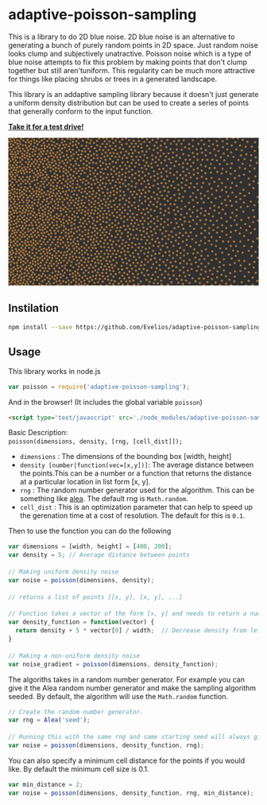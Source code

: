 # adaptive-poisson-sampling

This is a library to do 2D blue noise. 2D blue noise is an alternative to
generating a bunch of purely random points in 2D space. Just random noise
looks clump and subjectively unatractive. Poisson noise which is a type of
blue noise attempts to fix this problem by making points that don't clump
together but still aren'tuniform. This regularity can be much more attractive
for things like placing shrubs or trees in a generated landscape.

This library is an addaptive sampling library because it doesn't just generate
a uniform density distribution but can be used to create a series of points
that generally conform to the input function.

[**Take it for a test drive!**](https://evelios.github.io/adaptive-poisson-sampling/example.html)


[![Example Image](example.PNG)](https://evelios.github.io/adaptive-poisson-sampling/example.html)

## Instilation

```sh
npm install --save https://github.com/Evelios/adaptive-poisson-sampling.git
```

##  Usage

This library works in node.js
```js
var poisson = require('adaptive-poisson-sampling');
```

And in the browser! (It includes the global variable `poisson`)
```html
<script type='text/javascript' src='./node_modules/adaptive-poisson-sampling.js'></script>
```

Basic Description:  
`poisson(dimensions, density, [rng, [cell_dist]]);`
+ `dimensions` : The dimensions of the bounding box [width, height]
+ `density [number|function(vec=[x,y])]`: The average distance between the
points.This can be a number or a function that returns the distance at a
particular location in list form [x, y].
+ `rng` : The random number generator used for the algorithm. This can be
something like [alea](https://www.npmjs.com/package/alea). The default
rng is `Math.random`.
+ `cell_dist` : This is an optimization parameter that can help to speed
up the gerenation time at a cost of resolution. The default for this is
`0.1`.

Then to use the function you can do the following
```js
var dimensions = [width, height] = [400, 200];
var density = 5; // Average distance between points

// Making uniform density noise
var noise = poisson(dimensions, density);

// returns a list of points [[x, y], [x, y], ...]

// Function takes a vector of the form [x, y] and needs to return a number
var density_function = function(vector) {
  return density + 5 * vector[0] / width;  // Decrease density from left to right
}

// Making a non-uniform density noise
var noise_gradient = poisson(dimensions, density_function);
```

The algoriths takes in a random number generator. For example you can give it
the Alea random number generator and make the sampling algorithm seeded.
By default, the algorithm will use the `Math.random` function.
```js
// Create the random number generator.
var rng = Alea('seed');

// Running this with the same rng and same starting seed will always give the same results
var noise = poisson(dimensions, density_function, rng);
```

You can also specify a minimum cell distance for the points if you would like. By default the minimum cell size is 0.1.
```js
var min_distance = 2;
var noise = poisson(dimensions, density_function, rng, min_distance);
```
